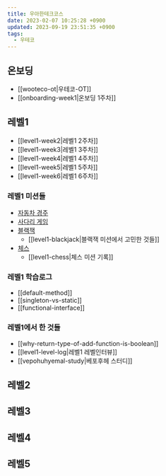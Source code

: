 ```yaml
---
title: 우아한테크코스
date: 2023-02-07 10:25:28 +0900
updated: 2023-09-19 23:51:35 +0900
tags:
  - 우테코
---
```

## 온보딩

* [[wooteco-ot|우테코-OT]]
* [[onboarding-week1|온보딩 1주차]]

## 레벨1

* [[level1-week2|레벨1 2주차]]
* [[level1-week3|레벨1 3주차]]
* [[level1-week4|레벨1 4주차]]
* [[level1-week5|레벨1 5주차]]
* [[level1-week6|레벨1 6주차]]

### 레벨1 미션들

* [자동차 경주](https://github.com/Cyma-s/java-racingcar)
* [사다리 게임](https://github.com/Cyma-s/java-ladder)
* [블랙잭](https://github.com/Cyma-s/java-blackjack)
  * [[level1-blackjack|블랙잭 미션에서 고민한 것들]]
* [체스](https://github.com/Cyma-s/java-chess)
  * [[level1-chess|체스 미션 기록]]

### 레벨1 학습로그

* [[default-method]]
* [[singleton-vs-static]]
* [[functional-interface]]

### 레벨1에서 한 것들

- [[why-return-type-of-add-function-is-boolean]]
- [[level1-level-log|레벨1 레벨인터뷰]]
- [[vepohuhyemal-study|베포후헤 스터디]]

## 레벨2

## 레벨3

## 레벨4

## 레벨5
